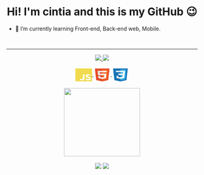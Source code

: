 <h1 align="center">Hi! I'm cintia and this is my GitHub 😉</h1>

- 🌱 I’m currently learning Front-end, Back-end web, Mobile.


  
<div align="center"><br><hr>
  <a href="https://github.com/cintiagomes">
  <img height="180em" src="https://github-readme-stats.vercel.app/api?username=cintiagomes&show_icons=true&theme=cobalt&include_all_commits=true&count_private=true"/>
  <img height="180em" src="https://github-readme-stats.vercel.app/api/top-langs/?username=cintiagomes&layout=compact&langs_count=7&theme=cobalt"/>
</div>
  
  <div>
  
<div style="display: inline_block" align="center"><br>
  <img align="center" alt="Cintia-Js" height="35" width="45" src="https://raw.githubusercontent.com/devicons/devicon/master/icons/javascript/javascript-plain.svg">
  <img align="center" alt="Cintia-HTML" height="35" width="45" src="https://raw.githubusercontent.com/devicons/devicon/master/icons/html5/html5-original.svg">
  <img align="center" alt="Cintia-CSS" height="35" width="45" src="https://raw.githubusercontent.com/devicons/devicon/master/icons/css3/css3-original.svg">
</div>
             
  <div align="center" ><br>
  <img align="center" height="180" src="https://media.discordapp.net/attachments/886744352649523290/894764191142010920/picasion.com_74f4b7ee61dbdf2ea1d7aa6c914237f8.gif" width=200&height=270">
  </div>
  
 <div align="center"><br> 
  <a href = "mailto:cgomescamelo@gmail.com"><img src="https://img.shields.io/badge/-Gmail-%23333?style=for-the-badge&logo=gmail&logoColor=white" target="_blank"></a>
  <a href="https://www.linkedin.com/in/cintia-gomes-camelo-a8246b212/" target="_blank"><img src="https://img.shields.io/badge/-LinkedIn-%230077B5?style=for-the-badge&logo=linkedin&logoColor=white" target="_blank"></a>
 
</div>

</div

<!--
**cintiagomes/cintiagomes** is a ✨ _special_ ✨ repository because its `README.md` (this file) appears on your GitHub profile.

Here are some ideas to get you started:

- 🔭 I’m currently working on ...

- 👯 I’m looking to collaborate on ...
- 🤔 I’m looking for help with ...
- 💬 Ask me about ...
- 📫 How to reach me: ...
- 😄 Pronouns: ...
- ⚡ Fun fact: ...
-->
